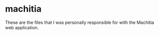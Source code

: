 # machitia

These are the files that I was personally responsible for with the Machitia web application.
